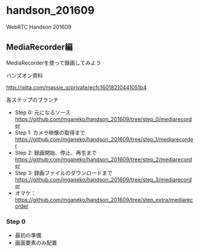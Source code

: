 # handson_201609
WebRTC Handson 201609

## MediaRecorder編

MediaRecorderを使って録画してみよう

ハンズオン資料

http://qiita.com/massie_g/private/ecfc16018210441051b4

各ステップのブランチ

- Step 0: 元になるソース https://github.com/mganeko/handson_201609/tree/step_0/mediarecorder
- Step 1: カメラ映像の取得まで https://github.com/mganeko/handson_201609/tree/step_1/mediarecorder
- Step 2: 録画開始、停止、再生まで https://github.com/mganeko/handson_201609/tree/step_2/mediarecorder
- Step 3: 録画ファイルのダウンロードまで https://github.com/mganeko/handson_201609/tree/step_3/mediarecorder
- オマケ： https://github.com/mganeko/handson_201609/tree/step_extra/mediarecorder

### Step 0

- 最初の準備
- 画面要素のみ配置

